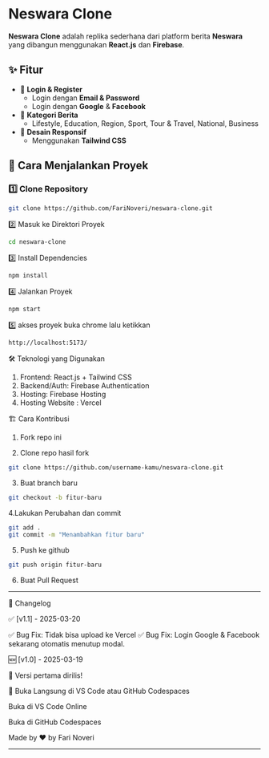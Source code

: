 # Neswara Clone

**Neswara Clone** adalah replika sederhana dari platform berita **Neswara** yang dibangun menggunakan **React.js** dan **Firebase**.

## ✨ Fitur

- 🔐 **Login & Register**
  - Login dengan **Email & Password**
  - Login dengan **Google** & **Facebook**
- 📰 **Kategori Berita**
  - Lifestyle, Education, Region, Sport, Tour & Travel, National, Business
- 🎨 **Desain Responsif**
  - Menggunakan **Tailwind CSS**

## 🚀 Cara Menjalankan Proyek

### 1️⃣ Clone Repository
```sh
git clone https://github.com/FariNoveri/neswara-clone.git
```

2️⃣ Masuk ke Direktori Proyek
```sh
cd neswara-clone
```

3️⃣ Install Dependencies
```sh
npm install
```

4️⃣ Jalankan Proyek
```sh
npm start
```
5️⃣ akses proyek 
buka chrome lalu ketikkan 
```sh
http://localhost:5173/
```

🛠 Teknologi yang Digunakan
1. Frontend: React.js + Tailwind CSS
2. Backend/Auth: Firebase Authentication
3. Hosting: Firebase Hosting
4. Hosting Website : Vercel

🏗️ Cara Kontribusi
1. Fork repo ini

2. Clone repo hasil fork
```sh
git clone https://github.com/username-kamu/neswara-clone.git
```

3. Buat branch baru
```sh
git checkout -b fitur-baru
```

4.Lakukan Perubahan dan commit
```sh
git add .
git commit -m "Menambahkan fitur baru"
```

5. Push ke github
```sh
git push origin fitur-baru
```

6. Buat Pull Request

--------------------------------------------------------------------------------

📌 Changelog

✅ [v1.1] - 2025-03-20

✅ Bug Fix: Tidak bisa upload ke Vercel
✅ Bug Fix: Login Google & Facebook sekarang otomatis menutup modal.

🆕 [v1.0] - 2025-03-19

🎉 Versi pertama dirilis!

🔗 Buka Langsung di VS Code atau GitHub Codespaces

Buka di VS Code Online

Buka di GitHub Codespaces

Made by ❤️ by Fari Noveri

--------------------------------------------------------------------------------

